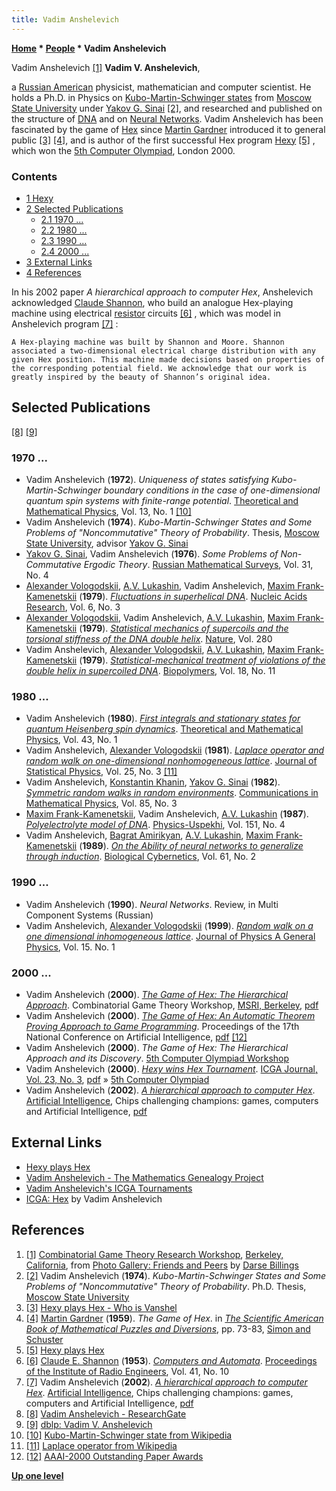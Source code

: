 ```yaml
---
title: Vadim Anshelevich
---
```

**[Home](Home "Home") \* [People](People "People") \* Vadim Anshelevich**



 [](http://webdocs.cs.ualberta.ca/%7Edarse/Photos/Misc/cgt2000.html) Vadim Anshelevich <a id="cite-note-1" href="#cite-ref-1">[1]</a> 
**Vadim V. Anshelevich**,  

a [Russian American](https://en.wikipedia.org/wiki/Russian_American) physicist, mathematician and computer scientist. He holds a Ph.D. in Physics on [Kubo-Martin-Schwinger states](https://en.wikipedia.org/wiki/KMS_state) from [Moscow State University](Moscow_State_University "Moscow State University") under [Yakov G. Sinai](Mathematician#YGSinai "Mathematician") <a id="cite-note-2" href="#cite-ref-2">[2]</a>, and researched and published on the structure of [DNA](https://en.wikipedia.org/wiki/DNA) and on [Neural Networks](Neural_Networks "Neural Networks").
Vadim Anshelevich has been fascinated by the game of [Hex](Hex "Hex") since [Martin Gardner](Martin_Gardner "Martin Gardner") introduced it to general public <a id="cite-note-3" href="#cite-ref-3">[3]</a>
<a id="cite-note-4" href="#cite-ref-4">[4]</a>, and is author of the first successful Hex program [Hexy](https://www.game-ai-forum.org/icga-tournaments/program.php?id=131) <a id="cite-note-5" href="#cite-ref-5">[5]</a> , which won the [5th Computer Olympiad](5th_Computer_Olympiad#Hex "5th Computer Olympiad"), London 2000. 



### Contents


* [1 Hexy](#hexy)
* [2 Selected Publications](#selected-publications)
	+ [2.1 1970 ...](#1970-...)
	+ [2.2 1980 ...](#1980-...)
	+ [2.3 1990 ...](#1990-...)
	+ [2.4 2000 ...](#2000-...)
* [3 External Links](#external-links)
* [4 References](#references)






In his 2002 paper *A hierarchical approach to computer Hex*, Anshelevich acknowledged [Claude Shannon](Claude_Shannon "Claude Shannon"), who build an analogue Hex-playing machine using electrical [resistor](https://en.wikipedia.org/wiki/Resistor) circuits <a id="cite-note-6" href="#cite-ref-6">[6]</a> , which was model in Anshelevich program 
<a id="cite-note-7" href="#cite-ref-7">[7]</a> :




```
A Hex-playing machine was built by Shannon and Moore. Shannon associated a two-dimensional electrical charge distribution with any given Hex position. This machine made decisions based on properties of the corresponding potential field. We acknowledge that our work is greatly inspired by the beauty of Shannon’s original idea. 

```

## Selected Publications


<a id="cite-note-8" href="#cite-ref-8">[8]</a> <a id="cite-note-9" href="#cite-ref-9">[9]</a>



### 1970 ...


* Vadim Anshelevich (**1972**). *Uniqueness of states satisfying Kubo-Martin-Schwinger boundary conditions in the case of one-dimensional quantum spin systems with finite-range potential*. [Theoretical and Mathematical Physics](https://en.wikipedia.org/wiki/Theoretical_and_Mathematical_Physics), Vol. 13, No. 1 <a id="cite-note-10" href="#cite-ref-10">[10]</a>
* Vadim Anshelevich (**1974**). *Kubo-Martin-Schwinger States and Some Problems of "Noncommutative" Theory of Probability*. Thesis, [Moscow State University](Moscow_State_University "Moscow State University"), advisor [Yakov G. Sinai](Mathematician#YGSinai "Mathematician")
* [Yakov G. Sinai](Mathematician#YGSinai "Mathematician"), Vadim Anshelevich (**1976**). *Some Problems of Non-Commutative Ergodic Theory*. [Russian Mathematical Surveys](https://en.wikipedia.org/wiki/Russian_Mathematical_Surveys), Vol. 31, No. 4
* [Alexander Vologodskii](https://scholar.google.com/citations?user=cw86yZ0AAAAJ&hl=en), [A.V. Lukashin](https://link.springer.com/article/10.1007/BF00202754), Vadim Anshelevich, [Maxim Frank-Kamenetskii](https://scholar.google.com/citations?user=KZw1wckAAAAJ&hl=en) (**1979**). *[Fluctuations in superhelical DNA](https://www.researchgate.net/publication/22979440_Fluctuations_in_superhelical_DNA)*. [Nucleic Acids Research](https://en.wikipedia.org/wiki/Nucleic_Acids_Research), Vol. 6, No. 3
* [Alexander Vologodskii](https://scholar.google.com/citations?user=cw86yZ0AAAAJ&hl=en), Vadim Anshelevich, [A.V. Lukashin](https://link.springer.com/article/10.1007/BF00202754), [Maxim Frank-Kamenetskii](https://scholar.google.com/citations?user=KZw1wckAAAAJ&hl=en) (**1979**). *[Statistical mechanics of supercoils and the torsional stiffness of the DNA double helix](https://www.researchgate.net/publication/22682678_Statistical_mechanics_of_supercoils_and_the_torsional_stiffness_of_the_DNA_double_helix)*. [Nature](https://en.wikipedia.org/wiki/Nature_(journal)), Vol. 280
* Vadim Anshelevich, [Alexander Vologodskii](https://scholar.google.com/citations?user=cw86yZ0AAAAJ&hl=en), [A.V. Lukashin](https://link.springer.com/article/10.1007/BF00202754), [Maxim Frank-Kamenetskii](https://scholar.google.com/citations?user=KZw1wckAAAAJ&hl=en) (**1979**). *[Statistical-mechanical treatment of violations of the double helix in supercoiled DNA](https://www.researchgate.net/publication/22975387_Statistical-mechanical_treatment_of_violations_of_the_double_helix_in_supercoiled_DNA)*. [Biopolymers](https://en.wikipedia.org/wiki/Biopolymers_(journal)), Vol. 18, No. 11


### 1980 ...


* Vadim Anshelevich (**1980**). *[First integrals and stationary states for quantum Heisenberg spin dynamics](https://www.researchgate.net/publication/243166676_First_integrals_and_stationary_states_for_quantum_Heisenberg_spin_dynamics)*. [Theoretical and Mathematical Physics](https://en.wikipedia.org/wiki/Theoretical_and_Mathematical_Physics), Vol. 43, No. 1
* Vadim Anshelevich, [Alexander Vologodskii](https://scholar.google.com/citations?user=cw86yZ0AAAAJ&hl=en) (**1981**). *[Laplace operator and random walk on one-dimensional nonhomogeneous lattice](https://www.researchgate.net/publication/226236944_Laplace_operator_and_random_walk_on_one-dimensional_nonhomogeneous_lattice)*. [Journal of Statistical Physics](https://en.wikipedia.org/wiki/Journal_of_Statistical_Physics), Vol. 25, No. 3 <a id="cite-note-11" href="#cite-ref-11">[11]</a>
* Vadim Anshelevich, [Konstantin Khanin](https://en.wikipedia.org/wiki/Konstantin_Khanin), [Yakov G. Sinai](Mathematician#YGSinai "Mathematician") (**1982**). *[Symmetric random walks in random environments](https://www.researchgate.net/publication/226216295_Symmetric_random_walks_in_random_environments)*. [Communications in Mathematical Physics](https://en.wikipedia.org/wiki/Communications_in_Mathematical_Physics), Vol. 85, No. 3
* [Maxim Frank-Kamenetskii](https://scholar.google.com/citations?user=KZw1wckAAAAJ&hl=en), Vadim Anshelevich, [A.V. Lukashin](https://link.springer.com/article/10.1007/BF00202754) (**1987**). *[Polyelectrolyte model of DNA](https://www.researchgate.net/publication/276000645_Polyelectrolyte_model_of_DNA)*. [Physics-Uspekhi](https://en.wikipedia.org/wiki/Physics-Uspekhi), Vol. 151, No. 4
* Vadim Anshelevich, [Bagrat Amirikyan](http://en.hayazg.info/Amirikyan_Bagrat), [A.V. Lukashin](https://link.springer.com/article/10.1007/BF00202754), [Maxim Frank-Kamenetskii](https://scholar.google.com/citations?user=KZw1wckAAAAJ&hl=en) (**1989**). *[On the Ability of neural networks to generalize through induction](https://www.researchgate.net/publication/20413152_On_the_ability_of_neural_networks_to_perform_generalization_by_induction)*. [Biological Cybernetics](https://www.springer.com/journal/422), Vol. 61, No. 2


### 1990 ...


* Vadim Anshelevich (**1990**). *Neural Networks*. Review, in Multi Component Systems (Russian)
* Vadim Anshelevich, [Alexander Vologodskii](https://scholar.google.com/citations?user=cw86yZ0AAAAJ&hl=en) (**1999**). *[Random walk on a one dimensional inhomogeneous lattice](https://www.researchgate.net/publication/231099918_Random_walk_on_a_one_dimensional_inhomogeneous_lattice)*. [Journal of Physics A General Physics](https://en.wikipedia.org/wiki/Journal_of_Physics_A), Vol. 15. No. 1


### 2000 ...


* Vadim Anshelevich (**2000**). *[The Game of Hex: The Hierarchical Approach](http://www.msri.org/workshops/104/schedules/12860)*. Combinatorial Game Theory Workshop, [MSRI, Berkeley](https://en.wikipedia.org/wiki/Mathematical_Sciences_Research_Institute), [pdf](http://library.msri.org/books/Book42/files/anshel.pdf)
* Vadim Anshelevich (**2000**). *[The Game of Hex: An Automatic Theorem Proving Approach to Game Programming](https://dl.acm.org/doi/10.5555/647288.721449)*. Proceedings of the 17th National Conference on Artificial Intelligence, [pdf](https://www.aaai.org/Papers/AAAI/2000/AAAI00-029.pdf) <a id="cite-note-12" href="#cite-ref-12">[12]</a>
* Vadim Anshelevich (**2000**). *The Game of Hex: The Hierarchical Approach and its Discovery*. [5th Computer Olympiad Workshop](5th_Computer_Olympiad#Workshop "5th Computer Olympiad")
* Vadim Anshelevich (**2000**). *[Hexy wins Hex Tournament](https://content.iospress.com/articles/icga-journal/icg23312)*. [ICGA Journal, Vol. 23, No. 3](ICGA_Journal#23_3 "ICGA Journal"), [pdf](https://icga.org/icga/games/hex/report-2000.pdf) » [5th Computer Olympiad](5th_Computer_Olympiad "5th Computer Olympiad")
* Vadim Anshelevich (**2002**). *[A hierarchical approach to computer Hex](https://www.sciencedirect.com/science/article/pii/S0004370201001540)*. [Artificial Intelligence](https://en.wikipedia.org/wiki/Artificial_Intelligence_(journal)), Chips challenging champions: games, computers and Artificial Intelligence, [pdf](https://www.cs.auckland.ac.nz/courses/compsci767s2c/resources/VAnshelevich-ARTINT.pdf)


## External Links


* [Hexy plays Hex](http://vanshel.com/Hexy/)
* [Vadim Anshelevich - The Mathematics Genealogy Project](https://genealogy.math.ndsu.nodak.edu/id.php?id=141681)
* [Vadim Anshelevich's ICGA Tournaments](https://www.game-ai-forum.org/icga-tournaments/person.php?id=142)
* [ICGA: Hex](https://icga.org/icga/games/hex/) by Vadim Anshelevich


## References


1. <a id="cite-ref-1" href="#cite-note-1">[1]</a> [Combinatorial Game Theory Research Workshop](http://www.msri.org/workshops/104), [Berkeley, California](https://en.wikipedia.org/wiki/Berkeley,_California), from [Photo Gallery: Friends and Peers](http://webdocs.cs.ualberta.ca/%7Edarse/Photos/Friends/) by [Darse Billings](Darse_Billings "Darse Billings")
2. <a id="cite-ref-2" href="#cite-note-2">[2]</a> Vadim Anshelevich (**1974**). *Kubo-Martin-Schwinger States and Some Problems of "Noncommutative" Theory of Probability*. Ph.D. Thesis, [Moscow State University](Moscow_State_University "Moscow State University")
3. <a id="cite-ref-3" href="#cite-note-3">[3]</a> [Hexy plays Hex - Who is Vanshel](http://vanshel.com/Hexy/)
4. <a id="cite-ref-4" href="#cite-note-4">[4]</a> [Martin Gardner](Martin_Gardner "Martin Gardner") (**1959**). *The Game of Hex*. in *[The Scientific American Book of Mathematical Puzzles and Diversions](https://archive.org/details/scientificameric00gard)*, pp. 73-83, [Simon and Schuster](https://en.wikipedia.org/wiki/Simon_%26_Schuster)
5. <a id="cite-ref-5" href="#cite-note-5">[5]</a> [Hexy plays Hex](http://vanshel.com/Hexy/)
6. <a id="cite-ref-6" href="#cite-note-6">[6]</a> [Claude E. Shannon](Claude_Shannon "Claude Shannon") (**1953**). *[Computers and Automata](https://ieeexplore.ieee.org/document/4051186)*. [Proceedings of the Institute of Radio Engineers](https://en.wikipedia.org/wiki/Institute_of_Radio_Engineers), Vol. 41, No. 10
7. <a id="cite-ref-7" href="#cite-note-7">[7]</a> Vadim Anshelevich (**2002**). *[A hierarchical approach to computer Hex](https://www.sciencedirect.com/science/article/pii/S0004370201001540)*. [Artificial Intelligence](https://en.wikipedia.org/wiki/Artificial_Intelligence_(journal)), Chips challenging champions: games, computers and Artificial Intelligence, [pdf](https://www.cs.auckland.ac.nz/courses/compsci767s2c/resources/VAnshelevich-ARTINT.pdf)
8. <a id="cite-ref-8" href="#cite-note-8">[8]</a> [Vadim Anshelevich - ResearchGate](https://www.researchgate.net/profile/Vadim_Anshelevich)
9. <a id="cite-ref-9" href="#cite-note-9">[9]</a> [dblp: Vadim V. Anshelevich](http://www.informatik.uni-trier.de/%7Eley/db/indices/a-tree/a/Anshelevich:Vadim_V=.html)
10. <a id="cite-ref-10" href="#cite-note-10">[10]</a> [Kubo-Martin-Schwinger state from Wikipedia](https://en.wikipedia.org/wiki/KMS_state)
11. <a id="cite-ref-11" href="#cite-note-11">[11]</a> [Laplace operator from Wikipedia](https://en.wikipedia.org/wiki/Laplace_operator)
12. <a id="cite-ref-12" href="#cite-note-12">[12]</a> [AAAI-2000 Outstanding Paper Awards](http://www.aaai.org/Awards/paper.php)

**[Up one level](People "People")**







 
